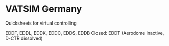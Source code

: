 # VATSIM Germany
Quicksheets for virtual controlling

EDDF, EDDL, EDDK, EDDC, EDDS, EDDB
Closed: EDDT (Aerodome inactive, D-CTR dissolved)
